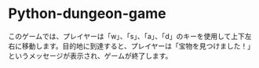 # Python-dungeon-game
このゲームでは、プレイヤーは「w」、「s」、「a」、「d」のキーを使用して上下左右に移動します。目的地に到達すると、プレイヤーは「宝物を見つけました！」というメッセージが表示され、ゲームが終了します。
